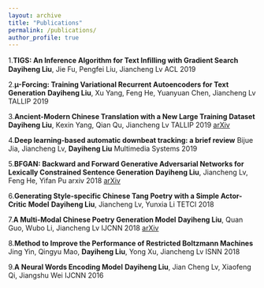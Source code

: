 ```yaml
---
layout: archive
title: "Publications"
permalink: /publications/
author_profile: true
---
```


1.**TIGS: An Inference Algorithm for Text Inﬁlling with Gradient Search**
**Dayiheng Liu**, Jie Fu, Pengfei Liu, Jiancheng Lv
ACL 2019

2.**µ-Forcing: Training Variational Recurrent Autoencoders for Text Generation**
**Dayiheng Liu**, Xu Yang, Feng He, Yuanyuan Chen, Jiancheng Lv
TALLIP 2019

3.**Ancient-Modern Chinese Translation with a New Large Training Dataset**
**Dayiheng Liu**, Kexin Yang, Qian Qu, Jiancheng Lv
TALLIP 2019 [arXiv](https://arxiv.org/abs/1808.03738)

4.**Deep learning-based automatic downbeat tracking: a brief review**
Bijue Jia, Jiancheng Lv, **Dayiheng Liu**
Multimedia Systems 2019

5.**BFGAN: Backward and Forward Generative Adversarial Networks for Lexically Constrained Sentence Generation**
**Dayiheng Liu**, Jiancheng Lv, Feng He, Yifan Pu
arxiv 2018 [arXiv](https://arxiv.org/pdf/1806.08097.pdf)

6.**Generating Style-specific Chinese Tang Poetry with a Simple Actor-Critic Model**
**Dayiheng Liu**, Jiancheng Lv, Yunxia Li
TETCI 2018

7.**A Multi-Modal Chinese Poetry Generation Model**
**Dayiheng Liu**, Quan Guo, Wubo Li, Jiancheng Lv
IJCNN 2018 [arXiv](https://arxiv.org/abs/1806.09792v1)

8.**Method to Improve the Performance of Restricted Boltzmann Machines**
Jing Yin, Qingyu Mao, **Dayiheng Liu**, Yong Xu, Jiancheng Lv
ISNN 2018

9.**A Neural Words Encoding Model**
**Dayiheng Liu**, Jian Cheng Lv, Xiaofeng Qi, Jiangshu Wei
IJCNN 2016
